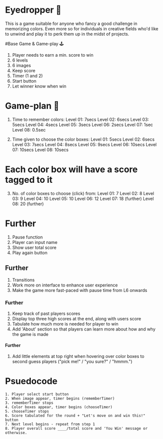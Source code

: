 # Eyedropper 👀
This is a game suitable for anyone who fancy a good challenge in memorizing colors. Even more so for individuals in creative fields who'd like to unwind and play it to perk them up in the midst of projects.


#Base Game & Game-play 🕹
1. Player needs to earn a min. score to win
2. 6 levels
3. 6 images
4. Keep score
5. Timer (1 and 2)
6. Start button
7. Let winner know when win


# Game-plan 👾
1. Time to remember colors:
    Level 01: 7secs
    Level 02: 6secs
    Level 03: 5secs
    Level 04: 4secs
    Level 05: 3secs
    Level 06: 2secs
        Level 07: 1sec
        Level 08: 0.5sec

2. Time given to choose the color boxes:
    Level 01: 5secs
    Level 02: 6secs
    Level 03: 7secs
    Level 04: 8secs
    Level 05: 9secs
    Level 06: 10secs
        Level 07: 10secs
        Level 08: 10secs

# Each color box will have a score tagged to it
3. No. of color boxes to choose (click) from:
    Level 01: 7
    Level 02: 8
    Level 03: 9
    Level 04: 10
    Level 05: 10
    Level 06: 12
        Level 07: 18 (further)
        Level 08: 20 (further)



# Further
1. Pause function
2. Player can input name
3. Show user total score
4. Play again button


## Further
1. Transitions
2. Work more on interface to enhance user experience
3. Make the game more fast-paced with pause time from L6 onwards


### Further
1. Keep track of past players scores
2. Display top three high scores at the end, along with users score
3. Tabulate how much more is needed for player to win
3. Add 'About' section so that players can learn more about how and why the game is made


#### Further
1. Add little elements at top right when hovering over color boxes to second guess players
    ("pick me!" / "you sure?" / "hmmm.")



# Psuedocode
    1. Player select start button
    2. When image appear, timer begins (rememberTimer)
    3. rememberTimer stops
    4. Color boxes appear, timer begins (chooseTimer)
    5. chooseTimer stops
    6. Score tabulated for the round + "Let's move on and win this!" button
    7. Next level begins - repeat from step 1
    8. Player overall score ____/total score and 'You Win' message or otherwise.

